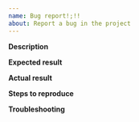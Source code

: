 ```yaml
---
name: Bug report!;!!
about: Report a bug in the project
---
```


<!-- Thx u 4 your contribution. Before you submit the issue:
1. Search open and closed issues for duplicates.
2. Read the contributing guidelines.
-->

**Description**

<!-- Provide a clear and concise description of the problem.
Describe where it appears, when it occurred, and what it affects.  -->

<!-- Provide relevant technical details such as the browser name and version, or the operating system. -->

**Expected result**

<!-- Describe what you expect to happen. -->

**Actual result**

<!-- Describe what happens instead. -->

**Steps to reproduce**

<!-- List the steps to follow to reproduce the bug. Attach any files, links, code samples, or screenshots that could help in investigating the problem. -->

**Troubleshooting**

<!-- Describe the steps you have already taken to solve the issue. -->
